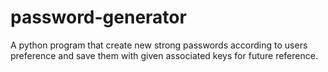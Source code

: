 # password-generator
A python program that create new strong passwords according to users preference and save them with given associated keys for future reference.
